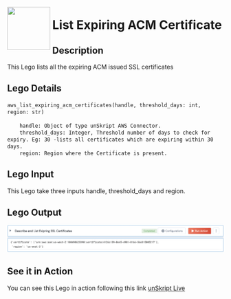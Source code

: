 [<img align="left" src="https://unskript.com/assets/favicon.png" width="100" height="100" style="padding-right: 5px">](https://unskript.com/assets/favicon.png) 
<h1>List Expiring ACM Certificate</h1>

## Description
This Lego lists all the expiring ACM issued SSL certificates


## Lego Details

    aws_list_expiring_acm_certificates(handle, threshold_days: int, region: str)

        handle: Object of type unSkript AWS Connector.
        threshold_days: Integer, Threshold number of days to check for expiry. Eg: 30 -lists all certificates which are expiring within 30 days.
        region: Region where the Certificate is present.

## Lego Input
This Lego take three inputs handle, threshold_days and region.

## Lego Output
<img src="./1.png">


## See it in Action

You can see this Lego in action following this link [unSkript Live](https://us.app.unskript.io)